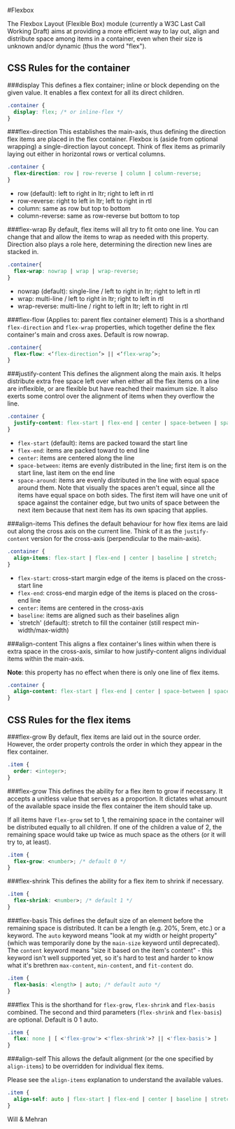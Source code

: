 #Flexbox


The Flexbox Layout (Flexible Box) module (currently a W3C Last Call Working Draft) aims at providing a more efficient way to lay out, align and distribute space among items in a container, even when their size is unknown and/or dynamic (thus the word "flex").

## CSS Rules for the container

###display
This defines a flex container; inline or block depending on the given value. It enables a flex context for all its direct children.
```css
.container {
  display: flex; /* or inline-flex */
}
```

###flex-direction
This establishes the main-axis, thus defining the direction flex items are placed in the flex container. Flexbox is (aside from optional wrapping) a single-direction layout concept. Think of flex items as primarily laying out either in horizontal rows or vertical columns.
```css
.container {
  flex-direction: row | row-reverse | column | column-reverse;
}
```
- row (default): left to right in ltr; right to left in rtl
- row-reverse: right to left in ltr; left to right in rtl
- column: same as row but top to bottom
- column-reverse: same as row-reverse but bottom to top

###flex-wrap
By default, flex items will all try to fit onto one line. You can change that and allow the items to wrap as needed with this property. Direction also plays a role here, determining the direction new lines are stacked in.
```css
.container{
  flex-wrap: nowrap | wrap | wrap-reverse;
}
```
- nowrap (default): single-line / left to right in ltr; right to left in rtl
- wrap: multi-line / left to right in ltr; right to left in rtl
- wrap-reverse: multi-line / right to left in ltr; left to right in rtl

###flex-flow (Applies to: parent flex container element)
This is a shorthand `flex-direction` and `flex-wrap` properties, which together define the flex container's main and cross axes. Default is row nowrap.

```css
.container{
  flex-flow: <‘flex-direction’> || <‘flex-wrap’>;
}
```

###justify-content
This defines the alignment along the main axis. It helps distribute extra free space left over when either all the flex items on a line are inflexible, or are flexible but have reached their maximum size. It also exerts some control over the alignment of items when they overflow the line.
```css
.container {
  justify-content: flex-start | flex-end | center | space-between | space-around;
}
```
- `flex-start` (default): items are packed toward the start line
- `flex-end`: items are packed toward to end line
- `center`: items are centered along the line
- `space-between`: items are evenly distributed in the line; first item is on the start line, last item on the end line
- `space-around`: items are evenly distributed in the line with equal space around them. Note that visually the spaces aren't equal, since all the items have equal space on both sides. The first item will have one unit of space against the container edge, but two units of space between the next item because that next item has its own spacing that applies.

###align-items
This defines the default behaviour for how flex items are laid out along the cross axis on the current line. Think of it as the `justify-content` version for the cross-axis (perpendicular to the main-axis).
```css
.container {
  align-items: flex-start | flex-end | center | baseline | stretch;
}
```
- `flex-start`: cross-start margin edge of the items is placed on the cross-start line
- `flex-end`: cross-end margin edge of the items is placed on the cross-end line
- `center`: items are centered in the cross-axis
- `baseline`: items are aligned such as their baselines align
- `stretch' (default): stretch to fill the container (still respect min-width/max-width)

###align-content
This aligns a flex container's lines within when there is extra space in the cross-axis, similar to how justify-content aligns individual items within the main-axis.

__Note__: this property has no effect when there is only one line of flex items.

```css
.container {
  align-content: flex-start | flex-end | center | space-between | space-around | stretch;
}
```


## CSS Rules for the flex items

###flex-grow
By default, flex items are laid out in the source order. However, the order property controls the order in which they appear in the flex container.
```css
.item {
  order: <integer>;
}
```

###flex-grow
This defines the ability for a flex item to grow if necessary. It accepts a unitless value that serves as a proportion. It dictates what amount of the available space inside the flex container the item should take up.

If all items have `flex-grow` set to 1, the remaining space in the container will be distributed equally to all children. If one of the children a value of 2, the remaining space would take up twice as much space as the others (or it will try to, at least).

```css
.item {
  flex-grow: <number>; /* default 0 */
}
```

###flex-shrink
This defines the ability for a flex item to shrink if necessary.
```css
.item {
  flex-shrink: <number>; /* default 1 */
}
```

###flex-basis
This defines the default size of an element before the remaining space is distributed. It can be a length (e.g. 20%, 5rem, etc.) or a keyword. The `auto` keyword means "look at my width or height property" (which was temporarily done by the `main-size` keyword until deprecated). The `content` keyword means "size it based on the item's content" - this keyword isn't well supported yet, so it's hard to test and harder to know what it's brethren `max-content`, `min-content`, and `fit-content` do.
```css
.item {
  flex-basis: <length> | auto; /* default auto */
}
```

###flex
This is the shorthand for `flex-grow`, `flex-shrink` and `flex-basis` combined. The second and third parameters (`flex-shrink` and `flex-basis`) are optional. Default is 0 1 auto.
```css
.item {
  flex: none | [ <'flex-grow'> <'flex-shrink'>? || <'flex-basis'> ]
}
```

###align-self
This allows the default alignment (or the one specified by `align-items`) to be overridden for individual flex items.

Please see the `align-items` explanation to understand the available values.

```css
.item {
  align-self: auto | flex-start | flex-end | center | baseline | stretch;
}
```
Will & Mehran
